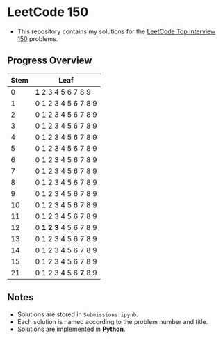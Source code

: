 # LeetCode 150

- This repository contains my solutions for the [LeetCode Top Interview 150](https://leetcode.com/studyplan/top-interview-150) problems.

## Progress Overview

| Stem | Leaf                        |
| ---- | --------------------------- |
| 0    | **1** 2 3 4 5 6 7 8 9           |
| 1    | 0 1 2 3 4 5 6 7 8 9         |
| 2    | 0 1 2 3 4 5 6 7 8 9         |
| 3    | 0 1 2 3 4 5 6 7 8 9         |
| 4    | 0 1 2 3 4 5 6 7 8 9         |
| 5    | 0 1 2 3 4 5 6 7 8 9         |
| 6    | 0 1 2 3 4 5 6 7 8 9         |
| 7    | 0 1 2 3 4 5 6 7 8 9         |
| 8    | 0 1 2 3 4 5 6 7 8 9         |
| 9    | 0 1 2 3 4 5 6 7 8 9         |
| 10   | 0 1 2 3 4 5 6 7 8 9         |
| 11   | 0 1 2 3 4 5 6 7 8 9         |
| 12   | 0 **1** **2** **3** 4 5 6 7 8 9 |
| 13   | 0 1 2 3 4 5 6 7 8 9         |
| 14   | 0 1 2 3 4 5 6 7 8 9         |
| 15   | 0 1 2 3 4 5 6 7 8 9         |
| 21   | 0 1 2 3 4 5 6 **7** 8 9         |

## Notes

- Solutions are stored in `Submissions.ipynb`.
- Each solution is named according to the problem number and title.
- Solutions are implemented in **Python**.
